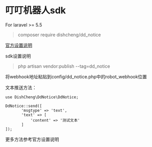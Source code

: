 # 叮叮机器人sdk

For laravel >= 5.5

> composer require dishcheng/dd_notice

[官方设置说明](https://open-doc.dingtalk.com/docs/doc.htm?spm=a219a.7629140.0.0.karFPe&treeId=257&articleId=105735&docType=1)

sdk设置说明
> php artisan vendor:publish --tag=dd_notice

将webhook地址粘贴到config/dd_notice.php中的robot_webhook位置

文本推送方法：
```
use DishCheng\DdNotice\DdNotice;

DdNotice::send([
       'msgtype' => 'text',
       'text' => [
           'content' => '测试文本'
       ]
]);
```

更多方法参考官方设置说明